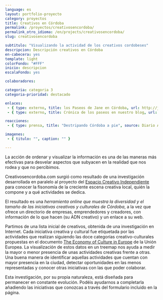 ```yaml
---
language: es
layout: portfolio-proyecto
category: proyectos
title: Creativos en Córdoba
permalink: /proyectos/creativosencordoba/
permalink_otro_idioma: /en/projects/creativosencordoba/
slug: creativosencordoba

subtitulo: "Visualizando la actividad de los creativos cordobeses"
descripcion: Descripción creativos en Córdoba
en-cabecera: yes
template: light
colorFondo: "#FFF"
inicio: descripcion
escalaFondo: yes

colaboradores:

categoria: categoria 3
categoria-prioridad: destacado

enlaces:
 - { type: externo, title: los Paseos de Jane en Córdoba, url: http://janeswalk.net/cities/landing/category/cordoba/ }
 - { type: externo, title: Crónica de los paseos en nuestro blog, url: /blog/2012/05/sal-a-la-calle/ }

reacciones:
 - { type: prensa, title: "Destripando Córdoba a pie", source: Diario ABC Córdoba, date: May 2012, url: http://www.abc.es/20120503/cordoba/abcp-destripando-cordoba-20120503.html, quote: "“Su obra cuestionó el modelo de urbanismo dominante en la segunda mitad del siglo XX basado en el uso del automóvil y la ciudad segregada”" }

imagenes:
 - { titulo: "", caption: "" }

---
```


La acción de ordenar y visualizar la información es una de las maneras más efectivas para desvelar aspectos que subyacen en la realidad que nos rodea y que no percibimos.

Creativosencordoba.com surgió como resultado de una investigación desarrollada en paralelo al proyecto del [Espacio Creativo Independiente](http://www.colaborativa.eu/proyectos/espaciocreativoindependiente.html) para conocer la fisonomía de la creciente escena creativa local, quién la compone y a qué actividades se dedica.

El resultado es una *herramienta online que muestra la diversidad y el tamaño de las iniciativas creativas y culturales de Córdoba*, a la vez que ofrece un directorio de empresas, emprendedores y creadores, con información de lo que hacen (su ADN creativo) y un enlace a su web.

Partimos de una lista inicial de creativos, obtenida de una investigación en Internet. Cada iniciativa creativa y cultural fue etiquetada por las actividades que realizan siguiendo las doce categorías creativo-culturales propuestas en el documento [The Economy of Culture in Europe](http://ec.europa.eu/culture/key-documents/doc873_en.htm) de la Unión Europea. La visualización de estos datos en un treemap nos ayuda a medir la mayor o menor presencia de unas actividades creativas frente a otras. Una buena manera de identificar aquellas actividades que cuentan con mayor presencia en la ciudad, detectar oportunidades en las menos representadas y conocer otras iniciativas con las que poder colaborar.

Esta investigación, por su propia naturaleza, está diseñada para permanecer en constante evolución. Podéis ayudarnos a completarla añadiendo las iniciativas que conozcas a través del formulario incluido en la página.
